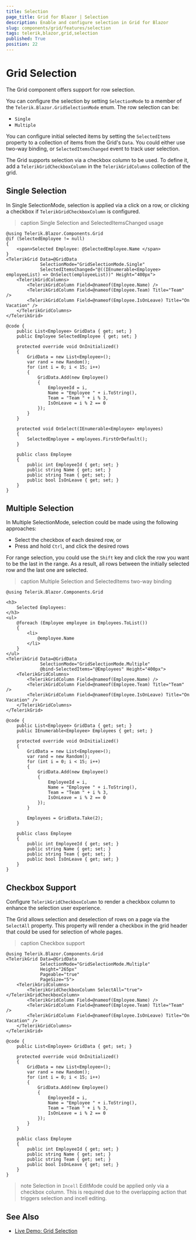 ```yaml
---
title: Selection
page_title: Grid for Blazor | Selection
description: Enable and configure selection in Grid for Blazor
slug: components/grid/features/selection
tags: telerik,blazor,grid,selection
published: True
position: 22
---
```


# Grid Selection

The Grid component offers support for row selection.

You can configure the selection by setting `SelectionMode` to a member of the `Telerik.Blazor.GridSelectionMode` enum. The row selection can be:

* `Single`
* `Multiple`

You can configure initial selected items by setting the `SelectedItems` property to a collection of items from the Grid's `Data`. You could either use two-way binding, or `SelectedItemsChanged` event to track user selection.

The Grid supports selection via a checkbox column to be used. To define it, add a `TelerikGridCheckboxColumn` in the `TelerikGridColumns` collection of the grid.

## Single Selection

In Single SelectionMode, selection is applied via a click on a row, or clicking a checkbox if `TelerikGridCheckboxColumn` is configured.

>caption Single Selection and SelectedItemsChanged usage

````CSHTML
@using Telerik.Blazor.Components.Grid
@if (SelectedEmployee != null)
{
    <span>Selected Employee: @SelectedEmployee.Name </span>
}
<TelerikGrid Data=@GridData
             SelectionMode="GridSelectionMode.Single"
             SelectedItemsChanged="@((IEnumerable<Employee> employeeList) => OnSelect(employeeList))" Height="400px">
    <TelerikGridColumns>
        <TelerikGridColumn Field=@nameof(Employee.Name) />
        <TelerikGridColumn Field=@nameof(Employee.Team) Title="Team" />
        <TelerikGridColumn Field=@nameof(Employee.IsOnLeave) Title="On Vacation" />
    </TelerikGridColumns>
</TelerikGrid>

@code {
    public List<Employee> GridData { get; set; }
    public Employee SelectedEmployee { get; set; }

    protected override void OnInitialized()
    {
        GridData = new List<Employee>();
        var rand = new Random();
        for (int i = 0; i < 15; i++)
        {
            GridData.Add(new Employee()
            {
                EmployeeId = i,
                Name = "Employee " + i.ToString(),
                Team = "Team " + i % 3,
                IsOnLeave = i % 2 == 0
            });
        }
    }

    protected void OnSelect(IEnumerable<Employee> employees)
    {
        SelectedEmployee = employees.FirstOrDefault();
    }

    public class Employee
    {
        public int EmployeeId { get; set; }
        public string Name { get; set; }
        public string Team { get; set; }
        public bool IsOnLeave { get; set; }
    }
}

````

## Multiple Selection

In Multiple SelectionMode, selection could be made using the following approaches:

* Select the checkbox of each desired row, or
* Press and hold `Ctrl`, and click the desired rows

For range selection, you could use the `Shift` key and click the row you want to be the last in the range. As a result, all rows between the initially selected row and the last one are selected.

>caption Multiple Selection and SelectedItems two-way binding

````CSHTML
@using Telerik.Blazor.Components.Grid

<h3>
    Selected Employees:
</h3>
<ul>
    @foreach (Employee employee in Employees.ToList())
    {
        <li>
            @employee.Name
        </li>
    }
</ul>
<TelerikGrid Data=@GridData
             SelectionMode="GridSelectionMode.Multiple"
             @bind-SelectedItems="@Employees" Height="400px">
    <TelerikGridColumns>
        <TelerikGridColumn Field=@nameof(Employee.Name) />
        <TelerikGridColumn Field=@nameof(Employee.Team) Title="Team" />
        <TelerikGridColumn Field=@nameof(Employee.IsOnLeave) Title="On Vacation" />
    </TelerikGridColumns>
</TelerikGrid>

@code {
    public List<Employee> GridData { get; set; }
    public IEnumerable<Employee> Employees { get; set; }

    protected override void OnInitialized()
    {
        GridData = new List<Employee>();
        var rand = new Random();
        for (int i = 0; i < 15; i++)
        {
            GridData.Add(new Employee()
            {
                EmployeeId = i,
                Name = "Employee " + i.ToString(),
                Team = "Team " + i % 3,
                IsOnLeave = i % 2 == 0
            });
        }

        Employees = GridData.Take(2);
    }

    public class Employee
    {
        public int EmployeeId { get; set; }
        public string Name { get; set; }
        public string Team { get; set; }
        public bool IsOnLeave { get; set; }
    }
}
````

## Checkbox Support

Configure `TelerikGridCheckboxColumn` to render a checkbox column to enhance the selection user experience.

The Grid allows selection and deselection of rows on a page via the `SelectAll` property. This property will render a checkbox in the grid header that could be used for selection of whole pages.

>caption Checkbox support

````CSHTML
@using Telerik.Blazor.Components.Grid
<TelerikGrid Data=@GridData
             SelectionMode="GridSelectionMode.Multiple"
             Height="265px"
             Pageable="true"
             PageSize="5">
    <TelerikGridColumns>
        <TelerikGridCheckboxColumn SelectAll="true"></TelerikGridCheckboxColumn>
        <TelerikGridColumn Field=@nameof(Employee.Name) />
        <TelerikGridColumn Field=@nameof(Employee.Team) Title="Team" />
        <TelerikGridColumn Field=@nameof(Employee.IsOnLeave) Title="On Vacation" />
    </TelerikGridColumns>
</TelerikGrid>

@code {
    public List<Employee> GridData { get; set; }

    protected override void OnInitialized()
    {
        GridData = new List<Employee>();
        var rand = new Random();
        for (int i = 0; i < 15; i++)
        {
            GridData.Add(new Employee()
            {
                EmployeeId = i,
                Name = "Employee " + i.ToString(),
                Team = "Team " + i % 3,
                IsOnLeave = i % 2 == 0
            });
        }
    }

    public class Employee
    {
        public int EmployeeId { get; set; }
        public string Name { get; set; }
        public string Team { get; set; }
        public bool IsOnLeave { get; set; }
    }
}
````

>note Selection in `Incell` EditMode could be applied only via a checkbox column. This is required due to the overlapping action that triggers selection and incell editing.


## See Also

  * [Live Demo: Grid Selection](https://demos.telerik.com/blazor-ui/grid/selection)

